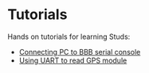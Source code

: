 # Tutorials

Hands on tutorials for learning Studs:

[console]: Console.html
[uartgps]: UartGps.html


 - [Connecting PC to BBB serial console][console]
 - [Using UART to read GPS module][uartgps]
